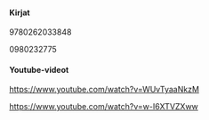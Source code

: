 #### Kirjat

9780262033848

0980232775


#### Youtube-videot

https://www.youtube.com/watch?v=WUvTyaaNkzM

https://www.youtube.com/watch?v=w-I6XTVZXww
